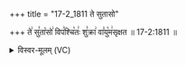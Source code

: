 +++
title = "17-2_1811 ते सुतासो"

+++
ते꣢ सु꣣ता꣡सो꣢ विप꣣श्चि꣡तः꣢ शु꣣क्रा꣢ वा꣣यु꣡म꣢सृक्षत ॥ 17-2:1811 ॥

<details><summary>विस्वर-मूलम् (VC)</summary>

ते सुतासो विपश्चितः शुक्रा वायुमसृक्षत ॥१८११॥
</details>